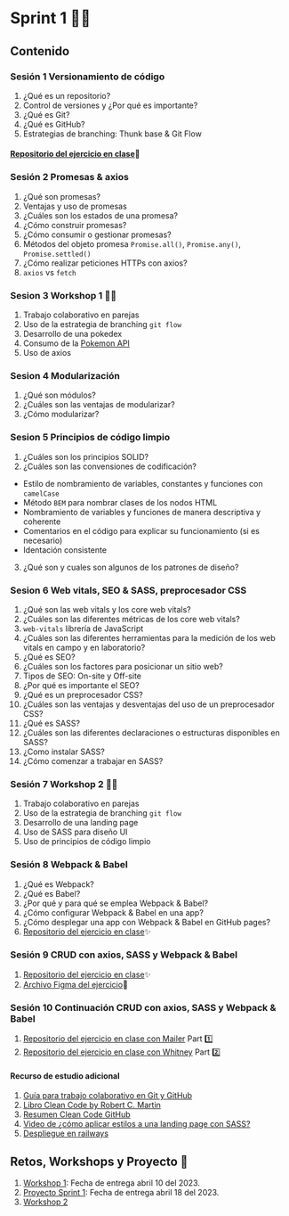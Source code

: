 # Sprint 1 🐱‍💻
## Contenido
### Sesión 1 Versionamiento de código
1. ¿Qué es un repositorio?
2. Control de versiones y ¿Por qué es importante? 
3. ¿Qué es Git?
4. ¿Qué es GitHub?
5. Estrategias de branching: Thunk base & Git Flow
#### [Repositorio del ejercicio en clase](https://github.com/WhitneySt/test-git)👀
### Sesión 2 Promesas & axios
1. ¿Qué son promesas?
2. Ventajas y uso de promesas
3. ¿Cuáles son los estados de una promesa?
4. ¿Cómo construir promesas?
5. ¿Cómo consumir o gestionar promesas?
6. Métodos del objeto promesa `Promise.all()`, `Promise.any()`, `Promise.settled()`
7. ¿Cómo realizar peticiones HTTPs con axios?
8. `axios` vs `fetch`
### Sesion 3 Workshop 1 🐱‍🏍
1. Trabajo colaborativo en parejas
2. Uso de la estrategia de branching `git flow`
3. Desarrollo de una pokedex
4. Consumo de la [Pokemon API](https://pokeapi.co/) 
5. Uso de axios
### Sesion 4 Modularización
1. ¿Qué son módulos?
2. ¿Cuáles son las ventajas de modularizar?
3. ¿Cómo modularizar?
### Sesion 5 Principios de código limpio
1. ¿Cuáles son los principios SOLID?
2. ¿Cuáles son las convensiones de codificación?
  + Estilo de nombramiento de variables, constantes y funciones con `camelCase`
  + Método `BEM` para nombrar clases de los nodos HTML
  + Nombramiento de variables y funciones de manera descriptiva y coherente
  + Comentarios en el código para explicar su funcionamiento (si es necesario)
  + Identación consistente
3. ¿Qué son y cuales son algunos de los patrones de diseño?
### Sesion 6 Web vitals, SEO & SASS, preprocesador CSS
1. ¿Qué son las web vitals y los core web vitals?
2. ¿Cuáles son las diferentes métricas de los core web vitals?
3. `web-vitals` librería de JavaScript 
4. ¿Cuáles son las diferentes herramientas para la medición de los web vitals en campo y en laboratorio?
5. ¿Qué es SEO?
6. ¿Cuáles son los factores para posicionar un sitio web?
7. Tipos de SEO: On-site y Off-site
8. ¿Por qué es importante el SEO?
9. ¿Qué es un preprocesador CSS?
10. ¿Cuáles son las ventajas y desventajas del uso de un preprocesador CSS?
11. ¿Qué es SASS?
12. ¿Cuáles son las diferentes declaraciones o estructuras disponibles en SASS?
13. ¿Como instalar SASS?
14.  ¿Cómo comenzar a trabajar en SASS?
### Sesión 7 Workshop 2 🐱‍🐉
1. Trabajo colaborativo en parejas
2. Uso de la estrategia de branching `git flow`
3. Desarrollo de una landing page
4. Uso de SASS para diseño UI
5. Uso de principios de código limpio
### Sesión 8 Webpack & Babel
1. ¿Qué es Webpack?
2. ¿Qué es Babel?
3. ¿Por qué y para qué se emplea Webpack & Babel?
4. ¿Cómo configurar Webpack & Babel en una app?
5. ¿Cómo desplegar una app con Webpack & Babel en GitHub pages?
6. [Repositorio del ejercicio en clase](https://github.com/hispanos/test-webpack-c3)✨
### Sesión 9 CRUD con axios, SASS y Webpack & Babel
1. [Repositorio del ejercicio en clase](https://github.com/hispanos/test-webpack-c3)✨
2. [Archivo Figma del ejercicio](https://www.figma.com/file/ZVECch6CseNFlnPiGmbSBh/Block_Master?node-id=0%3A1&t=AN9GRbauwRU148sg-1)📱
### Sesión 10 Continuación CRUD con axios, SASS y Webpack & Babel
1. [Repositorio del ejercicio en clase con Mailer](https://github.com/hispanos/test-webpack-c3) Part 1️⃣
2. [Repositorio del ejercicio en clase con Whitney](https://github.com/WhitneySt/continuacion-session10-exercise) Part 2️⃣
#### Recurso de estudio adicional
1. [Guía para trabajo colaborativo en Git y GitHub](https://makaia-my.sharepoint.com/:b:/g/personal/mentoria_bootcamp_makaia_org/EYYhJgmPncdKrspBUsNxBTcB14aXL9BaXikResKRfsiC6Q?e=3MZaQd)
2. [Libro Clean Code by Robert C. Martin](https://ns2.elhacker.net/descargas/manuales/Lenguajes%20de%20Programacion/Codigo%20limpio%20-%20Robert%20Cecil%20Martin.pdf)
3. [Resumen Clean Code GitHub](https://github.com/andersontr15/clean-code-javascript-es#contenido)
4. [Video de ¿cómo aplicar estilos a una landing page con SASS?](https://makaia-my.sharepoint.com/:f:/g/personal/mentoria_bootcamp_makaia_org/EvrNR9y1WopPqiM4g05iuZwB3EMHoR_QfwL9w_bs2uxHbQ?e=VZDa4Y)
5. [Despliegue en railways](https://makaia-my.sharepoint.com/:b:/g/personal/mentoria_bootcamp_makaia_org/Efogqt40p8JFkuxrdHBPZ4kBNq-SYV7GR90lb2OlDXiieg?e=KOM5Al)
## Retos, Workshops y Proyecto 🤖
1. [Workshop 1](https://makaia-my.sharepoint.com/:b:/g/personal/mentoria_bootcamp_makaia_org/EewcXFmP_EhGnEXeUAY2bEMBVAEjW3elbnGn4KRYHSQ8cg?e=ilu5l0): Fecha de entrega abril 10 del 2023.
2. [Proyecto Sprint 1](https://makaia-my.sharepoint.com/:b:/g/personal/mentoria_bootcamp_makaia_org/EQjzEogG3mhNoAZ3GZuuxUoBJingQcM51iN99hnNPA3tLA?e=4hqqAQ): Fecha de entrega abril 18 del 2023.
3. [Workshop 2]()
